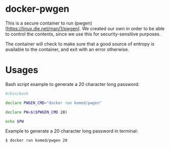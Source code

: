# docker-pwgen

This is a secure container to run (pwgen)[https://linux.die.net/man/1/pwgen]. We created our own in order to be able to control the contents, since we use this for security-sensitive purposes.

The container will check to make sure that a good source of entropy is available to the container, and exit with an error otherwise.

# Usages

Bash script example to generate a 20 character long password:
```sh
#/bin/bash

declare PWGEN_CMD="docker run komed/pwgen"

declare PW=$($PWGEN_CMD 20)

echo $PW
```


Example to generate a 20 character long password in terminal:
```
$ docker run komed/pwgen 20
```
